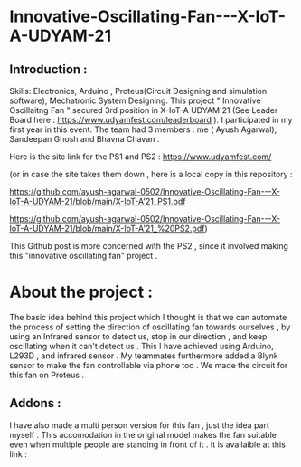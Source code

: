 # Innovative-Oscillating-Fan---X-IoT-A-UDYAM-21

## Introduction : 
Skills: Electronics, Arduino , Proteus(Circuit Designing and simulation software), Mechatronic System Designing. 
This project " Innovative Oscillaitng Fan " secured 3rd position in X-IoT-A UDYAM'21 (See Leader Board here : https://www.udyamfest.com/leaderboard ). I participated in my first year in this event. The team had 3 members : me ( Ayush Agarwal), Sandeepan Ghosh and Bhavna Chavan . 

Here is the site link for the PS1 and PS2 :
https://www.udyamfest.com/

(or in case the site takes them down , here is a local copy in this repository :

https://github.com/ayush-agarwal-0502/Innovative-Oscillating-Fan---X-IoT-A-UDYAM-21/blob/main/X-IoT-A'21_PS1.pdf

https://github.com/ayush-agarwal-0502/Innovative-Oscillating-Fan---X-IoT-A-UDYAM-21/blob/main/X-IoT-A'21_%20PS2.pdf)

This Github post is more concerned with the PS2 , since it involved making this "innovative oscillating fan" project .

# About the project :

The basic idea behind this project which I thought is that we can automate the process of setting the direction of oscillating fan towards ourselves , by using an Infrared sensor to detect us, stop in our direction , and keep oscillating when it can't detect us . This I have achieved using Arduino, L293D , and infrared sensor . My teammates furthermore added a Blynk sensor to make the fan controllable via phone too . We made the circuit for this fan on Proteus . 

## Addons :
I have also made a multi person version for this fan , just the idea part myself . This accomodation in the original model makes the fan suitable even when multiple people are standing in front of it . It is availaible at this link : 
